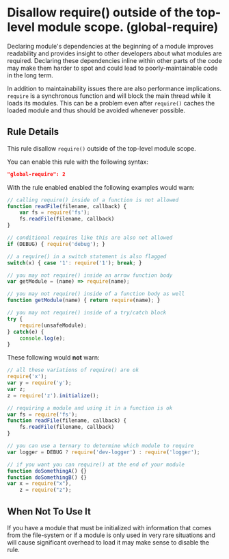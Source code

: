 # Disallow require() outside of the top-level module scope. (global-require)

Declaring module's dependencies at the beginning of a module improves readability and provides insight to
other developers about what modules are required. Declaring these dependencies inline within other parts of the
code may make them harder to spot and could lead to poorly-maintainable code in the long term.

In addition to maintainability issues there are also performance implications. `require` is a synchronous function and
will block the main thread while it loads its modules. This can be a problem even after `require()` caches the loaded
module and thus should be avoided whenever possible.


## Rule Details

This rule disallow `require()` outside of the top-level module scope.

You can enable this rule with the following syntax:

```json
"global-require": 2
```

With the rule enabled enabled the following examples would warn:

```js
// calling require() inside of a function is not allowed
function readFile(filename, callback) {
    var fs = require('fs');
    fs.readFile(filename, callback)
}

// conditional requires like this are also not allowed
if (DEBUG) { require('debug'); }

// a require() in a switch statement is also flagged
switch(x) { case '1': require('1'); break; }

// you may not require() inside an arrow function body
var getModule = (name) => require(name);

// you may not require() inside of a function body as well
function getModule(name) { return require(name); }

// you may not require() inside of a try/catch block
try {
    require(unsafeModule);
} catch(e) {
    console.log(e);
}
```

These following would **not** warn:

```js
// all these variations of require() are ok
require('x');
var y = require('y');
var z;
z = require('z').initialize();

// requiring a module and using it in a function is ok
var fs = require('fs');
function readFile(filename, callback) {
    fs.readFile(filename, callback)
}

// you can use a ternary to determine which module to require
var logger = DEBUG ? require('dev-logger') : require('logger');

// if you want you can require() at the end of your module
function doSomethingA() {}
function doSomethingB() {}
var x = require("x"),
    z = require("z");
```

## When Not To Use It

If you have a module that must be initialized with information that comes from the file-system or if a module
 is only used in very rare situations and will cause significant overhead to load it may make sense to disable the rule.

